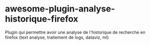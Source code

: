 # awesome-plugin-analyse-historique-firefox
Plugin qui permettre avoir une analyse de l'historique de recherche en firefox (text analyse, traitement de logs, dataviz, ml)
